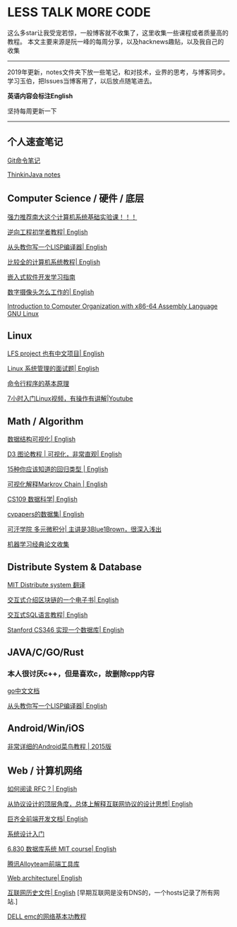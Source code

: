 # LESS TALK MORE CODE


这么多star让我受宠若惊，一般博客就不收集了，这里收集一些课程或者质量高的教程。
本文主要来源是阮一峰的每周分享，以及hacknews趣贴，以及我自己的收集

---
2019年更新，notes文件夹下放一些笔记，和对技术，业界的思考，与博客同步。
学习玉伯，把Issues当博客用了，以后放点随笔进去。

**英语内容会标注English**

坚持每周更新一下

---
## 个人速查笔记

[Git命令笔记](./notes/git-shell-study-note.md)

[ThinkinJava notes](./notes/think-in-java-notes.md)




## Computer Science / 硬件 / 底层

[强力推荐南大这个计算机系统基础实验课！！！](https://nju-ics.gitbooks.io/ics2018-programming-assignment/content/)

[逆向工程初学者教程| English](https://www.begin.re/)

[从头教你写一个LISP编译器| English](http://www.buildyourownlisp.com/contents)

[比较全的计算机系统教程| English](https://teachyourselfcs.com/#math)

[嵌入式软件开发学习指南](https://www.crifan.com/files/doc/docbook/embedded_soft_dev/release/html/embedded_soft_dev.html#emb_dev_related_things)

[数字摄像头怎么工作的| English](http://datagenetics.com/blog/may12018/index.html)

[Introduction to Computer Organization with x86-64 Assembly Language GNU Linux](http://bob.cs.sonoma.edu/IntroCompOrg-x64/book.html)

## Linux

[LFS project 也有中文项目| English](http://www.linuxfromscratch.org/lfs/)

[Linux 系统管理的面试题| English](https://github.com/trimstray/test-your-sysadmin-skills)

[命令行程序的基本原理](https://blog.twentytwotabs.com/the-smallest-bash-program-in-the-universe/)

[7小时入门Linux视频，有操作有讲解|Youtube](https://www.youtube.com/watch?v=wBp0Rb-ZJak)

## Math / Algorithm

[数据结构可视化| English](http://www.cs.usfca.edu/~galles/visualization/Algorithms.html)

[D3 图论教程 | 可视化，非常直观| English](https://mrpandey.github.io/d3graphTheory/index.html)

[15种你应该知道的回归类型 | English](https://www.listendata.com/2018/03/regression-analysis.html)

[可视化解释Markrov Chain | English](http://setosa.io/ev/markov-chains/)

[CS109 数据科学| English](http://cs109.github.io/2015/index.html)

[cvpapers的数据集| English](http://www.cvpapers.com/datasets.html)

[可汗学院 多元微积分| 主讲是3Blue1Brown，很深入浅出](https://www.khanacademy.org/math/multivariable-calculus)

[机器学习经典论文收集](http://suanfazu.com/discussion/68)

## Distribute System & Database

[MIT Distribute system 翻译](https://github.com/feixiao/Distributed-Systems)

[交互式介绍区块链的一个电子书| English](https://blockchainhandbook.io/)

[交互式SQL语言教程| English](https://selectstarsql.com/)

[Stanford CS346 实现一个数据库| English](https://web.stanford.edu/class/cs346/2015/)

## JAVA/C/GO/Rust

### 本人很讨厌c++，但是喜欢c，故删除cpp内容

[go中文文档](https://go-zh.org/doc/)

[从头教你写一个LISP编译器| English](http://www.buildyourownlisp.com/contents)

## Android/Win/iOS

[非常详细的Android菜鸟教程 | 2015版](http://www.runoob.com/w3cnote/android-tutorial-contents.html)


## Web / 计算机网络

[如何阅读 RFC？| English](https://web.archive.org/web/20180916071340/https://www.mnot.net/blog/2018/07/31/read_rfc)

[从协议设计的顶层角度，总体上解释互联网协议的设计思想| English](https://www.destroyallsoftware.com/compendium/network-protocols?share_key=97d3ba4c24d21147)

[巨齐全前端开发文档| English](http://devdocs.io)

[系统设计入门](https://github.com/donnemartin/system-design-primer/blob/master/README-zh-Hans.md)

[6.830 数据库系统 MIT course| English](http://db.csail.mit.edu/6.830/)

[腾讯Alloyteam前端工具库](http://alloyteam.github.io/)

[Web architecture| English](https://engineering.videoblocks.com/web-architecture-101-a3224e126947)

[互联网历史文件| English](https://rscott.org/OldInternetFiles/)
[早期互联网是没有DNS的，一个hosts记录了所有网站.]

[DELL emc的网络基本功教程](https://www.dell.com/community/%E6%95%B0%E6%8D%AE%E5%AD%98%E5%82%A8%E8%AE%A8%E8%AE%BA%E5%8C%BA/%E7%BD%91%E7%BB%9C%E5%9F%BA%E6%9C%AC%E5%8A%9F%E7%B3%BB%E5%88%97-%E7%BB%86%E8%AF%B4%E7%BD%91%E7%BB%9C%E9%82%A3%E4%BA%9B%E4%BA%8B%E5%84%BF-3%E6%9C%8826%E6%97%A5%E6%9B%B4%E6%96%B0/m-p/7045185#831148)
